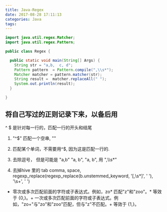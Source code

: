 ```yaml
---
title: Java-Regex
date: 2017-08-28 17:11:13
categories: Java
tags:
---
```


```java
import java.util.regex.Matcher;
import java.util.regex.Pattern;

public class Regex {

  public static void main(String[] Args) {
    String str = "a,b,  c, d";
    Pattern pattern  = Pattern.compile(",\\s*");
    Matcher matcher = pattern.matcher(str);
    String result =  matcher.replaceAll(" ");
    System.out.println(result);
  }

}
```


## 将自己写过的正则记录下来，以备后用
^ $ 是针对每一行的，匹配一行的开头和结尾

1. "^$" 匹配一个空串, ""

2. 匹配某个单词，不需要用^$, 因为这是匹配一行的.

3. 去除逗号， 但是可能是 "a,b"  "a, b", "a,  b", 用 ",\\\s*"

4. 去掉hive 里的 tab comma, space, regexp_replace(regexp_replace(b.unstemmed_keyword, '[,\\s*]', ' '), '\\s+', ' ')
* 零次或多次匹配前面的字符或子表达式。例如，zo* 匹配"z"和"zoo"。* 等效于 {0,}。+ 一次或多次匹配前面的字符或子表达式。例如，"zo+"与"zo"和"zoo"匹配，但与"z"不匹配。+ 等效于 {1,}。
